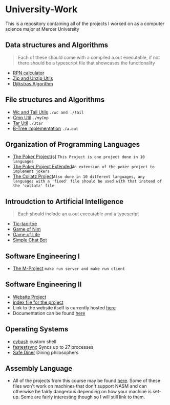 # University-Work
This is a repository containing all of the projects I worked on as a computer science major at Mercer University

## Data structures and Algorithms
> Each of these should come with a compiled a.out executable, if not there should be a typescript file that showcases the functionality
* [RPN calculator](CSC245/Prog2)
* [Zip and Unzip Utils](CSC245/Prog3)
* [Djikstras Algorithm](CSC245/Prog4)

## File structures and Algorithms
* [Wc and Tail Utils](CSC310/labs/lab1) ```./wc and ./tail```
* [Cmp Util](CSC310/labs/lab3)  ```./myCmp```
* [Tar Util](CSC310/projects/Prog2) ```./Jtar```
* [B-Tree implementation](CSC310/projects/Prog3) ```./a.out```

## Organization of Programming Languages
* [The Poker Project(s)](CSC330/poker) ```This Project is one project done in 10 languages```
* [The Poker Project Extended](CSC330/ruby-renegades)```An extension of the poker project to implement jokers```
* [The Collatz Project](CSC330/collatz)```Also done in 10 different languages, any languages with a 'fixed' file should be used with that instead of the 'collatz' file```

## Introudction to Artificial Intelligence
> Each should include an a.out executable and a typescript
* [Tic-tac-toe](CSC380/Labs/Lab3)
* [Game of Nim](CSC380/Prog1)
* [Game of Life](CSC380/Prog2)
* [Simple Chat Bot](CSC380/Prog3)

## Software Engineering I
* [The M-Project](CSC480/mrpoject) ```make run server and make run client```

## Software Engineering II 
* [Website Project](public_html/websites)
* [index file for the project](public_html/index.html)
* Link to the website itself is currently hosted [here](http://webclass.cs.mercer.edu/~ia)
* Documentation can be found [here](http://webclass.cs.mercer.edu/~ia/MProject/mproject.html)

## Operating Systems
* [cybash](csc460/bashingbears/cybash) custom shell
* [fastestsync](csc460/bashingbears/fastestsync) Syncs up to 27 processes
* [Safe Diner](csc460/bashingbears/safeDiner) Dining philosophers

## Assembly Language
* All of the projects from this course may be found [here](csc322/csc322-fall2023). Some of these files won't work on machines that don't support NASM and can otherwise be fairly dangerous depending on how your machine is set-up. Some are fairly interesting though so I will still link to them.


